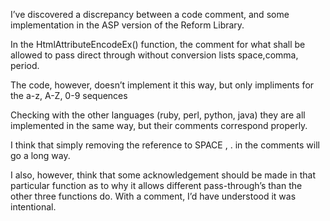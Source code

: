 I’ve discovered a discrepancy between a code comment, and some
implementation in the ASP version of the Reform Library.

In the HtmlAttributeEncodeEx() function, the comment for what shall be
allowed to pass direct through without conversion lists space,comma,
period.

The code, however, doesn’t implement it this way, but only impliments
for the a-z, A-Z, 0-9 sequences

Checking with the other languages (ruby, perl, python, java) they are
all implemented in the same way, but their comments correspond properly.

I think that simply removing the reference to SPACE , . in the comments
will go a long way.

I also, however, think that some acknowledgement should be made in that
particular function as to why it allows different pass-through’s than
the other three functions do. With a comment, I’d have understood it was
intentional.